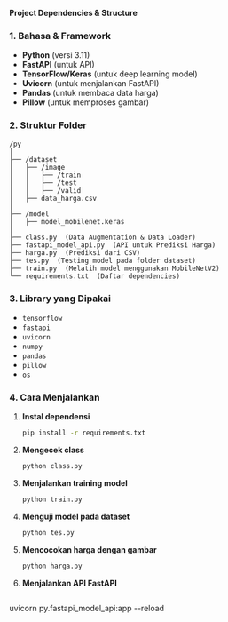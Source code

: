 **Project Dependencies & Structure**

### 1. Bahasa & Framework
- **Python** (versi 3.11)
- **FastAPI** (untuk API)
- **TensorFlow/Keras** (untuk deep learning model)
- **Uvicorn** (untuk menjalankan FastAPI)
- **Pandas** (untuk membaca data harga)
- **Pillow** (untuk memproses gambar)

### 2. Struktur Folder
```
/py
│
├── /dataset
│   ├── /image
│   │   ├── /train
│   │   ├── /test
│   │   ├── /valid
│   ├── data_harga.csv
│
├── /model
│   ├── model_mobilenet.keras
│
├── class.py  (Data Augmentation & Data Loader)
├── fastapi_model_api.py  (API untuk Prediksi Harga)
├── harga.py  (Prediksi dari CSV)
├── tes.py  (Testing model pada folder dataset)
├── train.py  (Melatih model menggunakan MobileNetV2)
└── requirements.txt  (Daftar dependencies)
```

### 3. Library yang Dipakai
- `tensorflow`
- `fastapi`
- `uvicorn`
- `numpy`
- `pandas`
- `pillow`
- `os`

### 4. Cara Menjalankan
1. **Instal dependensi**
   ```sh
   pip install -r requirements.txt
   ```
2. **Mengecek class**
   ```sh
   python class.py
   ```
3. **Menjalankan training model**
   ```sh
   python train.py
   ```
4. **Menguji model pada dataset**
   ```sh
   python tes.py
   ```
5. **Mencocokan harga dengan gambar**
   ```sh
   python harga.py
   ```
6. **Menjalankan API FastAPI**
   ```sh
  uvicorn py.fastapi_model_api:app --reload
   ```
